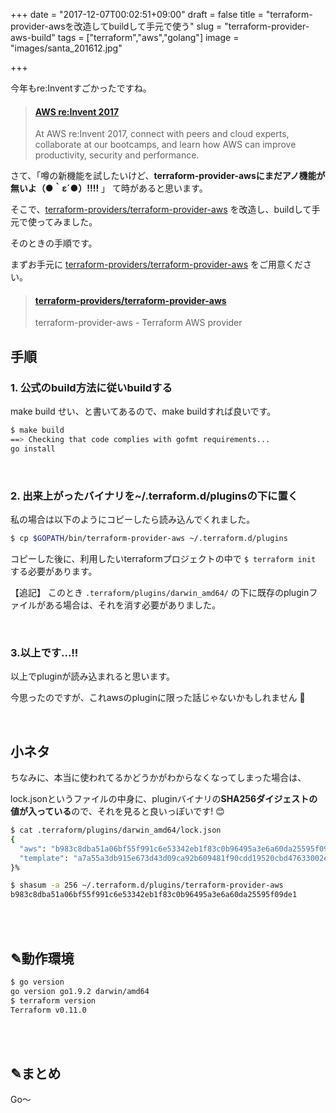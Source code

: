 +++
date = "2017-12-07T00:02:51+09:00"
draft = false
title = "terraform-provider-awsを改造してbuildして手元で使う"
slug = "terraform-provider-aws-build"
tags = ["terraform","aws","golang"]
image = "images/santa_201612.jpg"

+++


今年もre:Inventすごかったですね。

<blockquote class="embedly-card" data-card-key="6f257114b6df4413a3f5872a7e143278" data-card-type="article-full"><h4><a href="https://reinvent.awsevents.com/">AWS re:Invent 2017</a></h4><p>At AWS re:Invent 2017, connect with peers and cloud experts, collaborate at our bootcamps, and learn how AWS can improve productivity, security and performance.</p></blockquote>
<script async src="//cdn.embedly.com/widgets/platform.js" charset="UTF-8"></script>

さて、「噂の新機能を試したいけど、**terraform-provider-awsにまだアノ機能が無いよ（●｀ε´●）!!!!** 」 て時があると思います。

そこで、[terraform-providers/terraform-provider-aws](https://github.com/terraform-providers/terraform-provider-aws) を改造し、buildして手元で使ってみました。

そのときの手順です。

<!--more-->

まずお手元に [terraform-providers/terraform-provider-aws](https://github.com/terraform-providers/terraform-provider-aws) をご用意ください。

<blockquote class="embedly-card" data-card-key="6f257114b6df4413a3f5872a7e143278" data-card-type="article"><h4><a href="https://github.com/terraform-providers/terraform-provider-aws">terraform-providers/terraform-provider-aws</a></h4><p>terraform-provider-aws - Terraform AWS provider</p></blockquote>
<script async src="//cdn.embedly.com/widgets/platform.js" charset="UTF-8"></script>

## 手順

### 1. 公式のbuild方法に従いbuildする

make build せい、と書いてあるので、make buildすれば良いです。

```sh
$ make build
==> Checking that code complies with gofmt requirements...
go install
```

<br>


### 2. 出来上がったバイナリを~/.terraform.d/pluginsの下に置く

私の場合は以下のようにコピーしたら読み込んでくれました。

```sh
$ cp $GOPATH/bin/terraform-provider-aws ~/.terraform.d/plugins
```

コピーした後に、利用したいterraformプロジェクトの中で `$ terraform init` する必要があります。

【追記】
このとき `.terraform/plugins/darwin_amd64/` の下に既存のpluginファイルがある場合は、それを消す必要がありました。


<br>

### 3.以上です...!!

以上でpluginが読み込まれると思います。

今思ったのですが、これawsのpluginに限った話じゃないかもしれません 🙊

<br>

## 小ネタ

ちなみに、本当に使われてるかどうかがわからなくなってしまった場合は、

lock.jsonというファイルの中身に、pluginバイナリの**SHA256ダイジェストの値が入っている**ので、それを見ると良いっぽいです! 😊

```sh
$ cat .terraform/plugins/darwin_amd64/lock.json
{
  "aws": "b983c8dba51a06bf55f991c6e53342eb1f83c0b96495a3e6a60da25595f09de1",
  "template": "a7a55a3db915e673d43d09ca92b609481f90cdd19520cbd47633002e58fc2d02"
}%

$ shasum -a 256 ~/.terraform.d/plugins/terraform-provider-aws
b983c8dba51a06bf55f991c6e53342eb1f83c0b96495a3e6a60da25595f09de1
```

<br>
<br>

## ✎動作環境

```sh
$ go version
go version go1.9.2 darwin/amd64
$ terraform version
Terraform v0.11.0
```

<br>
<br>

## ✎まとめ

Go〜
<script type="text/javascript" src="/js/prism.js" async></script>
